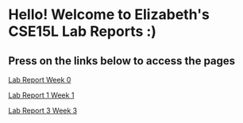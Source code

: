 
# Hello! Welcome to Elizabeth's CSE15L Lab Reports :)

## Press on the links below to access the pages

[Lab Report Week 0](https://elbbeele.github.io/cse15l-lab-reports/lab-report-1-week-0.html)

[Lab Report 1 Week 1](https://elbbeele.github.io/cse15l-lab-reports/lab-report-1-week-1.html)

[Lab Report 3 Week 3](https://elbbeele.github.io/cse15l-lab-reports/lab-report-3-week-3.html)
